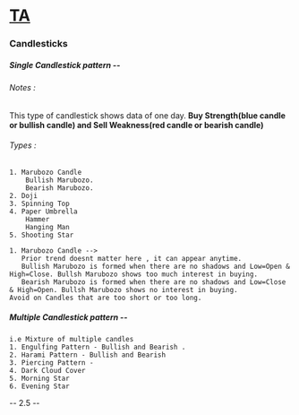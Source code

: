 # <ins>TA</ins>
### Candlesticks

##### Single Candlestick pattern -- 
###### Notes :
This type of candlestick shows data of one day.
**Buy Strength(blue candle or bullish candle) and Sell Weakness(red candle or bearish candle)**

###### Types : 
	1. Marubozo Candle 
		Bullish Marubozo.
		Bearish Marubozo.
	2. Doji
	3. Spinning Top 
	4. Paper Umbrella 
		Hammer 
		Hanging Man
	5. Shooting Star

	1. Marubozo Candle -->
	   Prior trend doesnt matter here , it can appear anytime.
	   Bullish Marubozo is formed when there are no shadows and Low=Open & High=Close. Bullsh Marubozo shows too much interest in buying.
	   Bearish Marubozo is formed when there are no shadows and Low=Close & High=Open. Bullsh Marubozo shows no interest in buying.
	Avoid on Candles that are too short or too long.


##### Multiple Candlestick pattern -- 
	i.e Mixture of multiple candles
	1. Engulfing Pattern - Bullish and Bearish .
	2. Harami Pattern - Bullish and Bearish 
	3. Piercing Pattern - 
	4. Dark Cloud Cover 
	5. Morning Star
	6. Evening Star

-- 2.5 -- 